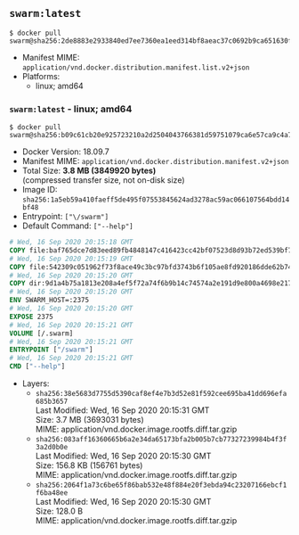 ## `swarm:latest`

```console
$ docker pull swarm@sha256:2de8883e2933840ed7ee7360ea1eed314bf8aeac37c0692b9ca651630fde3b7f
```

-	Manifest MIME: `application/vnd.docker.distribution.manifest.list.v2+json`
-	Platforms:
	-	linux; amd64

### `swarm:latest` - linux; amd64

```console
$ docker pull swarm@sha256:b09c61cb20e925723210a2d2504043766381d59751079ca6e57ca9c4a71ebe3c
```

-	Docker Version: 18.09.7
-	Manifest MIME: `application/vnd.docker.distribution.manifest.v2+json`
-	Total Size: **3.8 MB (3849920 bytes)**  
	(compressed transfer size, not on-disk size)
-	Image ID: `sha256:1a5eb59a410faeff5de495f07553845624ad3278ac59ac066107564bdd14bf48`
-	Entrypoint: `["\/swarm"]`
-	Default Command: `["--help"]`

```dockerfile
# Wed, 16 Sep 2020 20:15:18 GMT
COPY file:baf765dce7d83eed89fb4848147c416423cc42bf07523d8d93b72ed539bf7e1d in /swarm 
# Wed, 16 Sep 2020 20:15:19 GMT
COPY file:542309c051962f73f8ace49c3bc97bfd3743b6f105ae8fd920186dde62b7481f in /etc/ssl/certs/ca-certificates.crt 
# Wed, 16 Sep 2020 20:15:20 GMT
COPY dir:9d1a4b75a1813e208a4ef5f72a74f6b9b14c74574a2e191d9e800a4698e2174e in /tmp 
# Wed, 16 Sep 2020 20:15:20 GMT
ENV SWARM_HOST=:2375
# Wed, 16 Sep 2020 20:15:20 GMT
EXPOSE 2375
# Wed, 16 Sep 2020 20:15:21 GMT
VOLUME [/.swarm]
# Wed, 16 Sep 2020 20:15:21 GMT
ENTRYPOINT ["/swarm"]
# Wed, 16 Sep 2020 20:15:21 GMT
CMD ["--help"]
```

-	Layers:
	-	`sha256:38e5683d7755d5390caf8ef4e7b3d52e81f592cee695ba41dd696efa685b3657`  
		Last Modified: Wed, 16 Sep 2020 20:15:31 GMT  
		Size: 3.7 MB (3693031 bytes)  
		MIME: application/vnd.docker.image.rootfs.diff.tar.gzip
	-	`sha256:083aff16360665b6a2e34da65173bfa2b005b7cb77327239984b4f3f3a2d0b0e`  
		Last Modified: Wed, 16 Sep 2020 20:15:30 GMT  
		Size: 156.8 KB (156761 bytes)  
		MIME: application/vnd.docker.image.rootfs.diff.tar.gzip
	-	`sha256:2064f1a73c6be65f86bab532e48f884e20f3ebda94c23207166ebcf1f6ba48ee`  
		Last Modified: Wed, 16 Sep 2020 20:15:30 GMT  
		Size: 128.0 B  
		MIME: application/vnd.docker.image.rootfs.diff.tar.gzip
